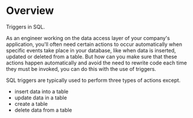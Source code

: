 # Overview

Triggers in SQL.

As an engineer working on the data access layer of your company's application, you'll often need certain actions to occur automatically when specific events take place in your database, like when data is inserted, updated or deleted from a table. But how can you make sure that these actions happen automatically and avoid the need to rewrite code each time they must be invoked, you can do this with the use of triggers.

SQL triggers are typically used to perform three types of actions except.

  + insert data into a table
  + update data in a table
  + create a table
  + delete data from a table
